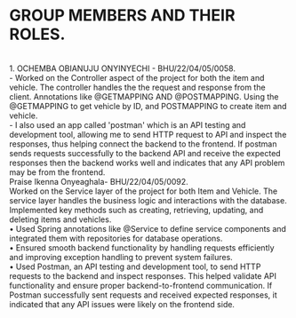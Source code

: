# **GROUP MEMBERS AND THEIR ROLES.**
<br>
 1. OCHEMBA OBIANUJU ONYINYECHI - BHU/22/04/05/0058.
<br>
- Worked on the Controller aspect of the project for both the item and vehicle. The controller handles the the request and response from the client. Annotations like @GETMAPPING AND @POSTMAPPING. Using the @GETMAPPING to get vehicle by ID, and POSTMAPPING to create item and vehicle.
<br>
- I also used an app called 'postman' which is an API testing and development tool, allowing me to send HTTP request to API and inspect the responses, thus helping connect the backend to the frontend. If postman sends requests successfully to the backend API and receive the expected responses then the backend works well and indicates that any API problem may be from the frontend.
<br>
 Praise Ikenna Onyeaghala- BHU/22/04/05/0092.
<br>
Worked on the Service layer of the project for both Item and Vehicle. The service layer handles the business logic and interactions with the database. Implemented key methods such as creating, retrieving, updating, and deleting items and vehicles.
<br>
	•	Used Spring annotations like @Service to define service components and integrated them with repositories for database operations.
<br>
	•	Ensured smooth backend functionality by handling requests efficiently and improving exception handling to prevent system failures.
<br>
	•	Used Postman, an API testing and development tool, to send HTTP requests to the backend and inspect responses. This helped validate API functionality and ensure proper backend-to-frontend communication. If Postman successfully sent requests and received expected responses, it indicated that any API issues were likely on the frontend side.
<br>

